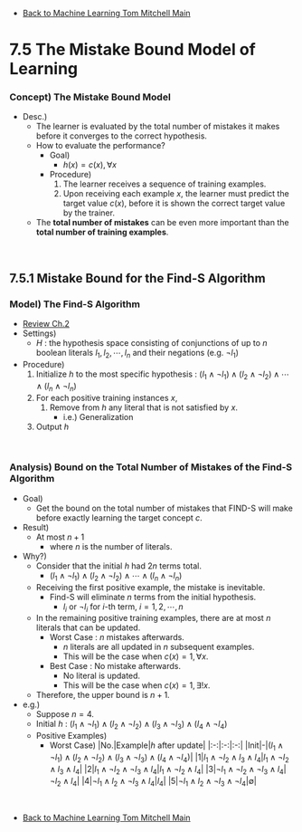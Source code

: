 * [Back to Machine Learning Tom Mitchell Main](../../main.md)

# 7.5 The Mistake Bound Model of Learning

### Concept) The Mistake Bound Model
- Desc.)
  - The learner is evaluated by the total number of mistakes it makes before it converges to the correct hypothesis.
  - How to evaluate the performance?
    - Goal)
      - $h(x)=c(x), \forall x$
    - Procedure)
      1. The learner receives a sequence of training examples.
      2. Upon receiving each example $x$, the learner must predict the target value $c(x)$, before it is shown the correct target value by the trainer. 
  - The **total number of mistakes** can be even more important than the **total number of training examples**.

<br>

## 7.5.1 Mistake Bound for the Find-S Algorithm
### Model) The Find-S Algorithm
- [Review Ch.2](../../ch02/04/note.md#concept-find-s-algorithm)
- Settings)
  - $H$ : the hypothesis space consisting of conjunctions of up to $n$ boolean literals $l_1, l_2, \cdots, l_n$ and their negations (e.g. $\neg l_1$)
- Procedure)
  1. Initialize $h$ to the most specific hypothesis : $(l_1 \wedge \neg l_1) \wedge(l_2 \wedge \neg l_2) \wedge\cdots\wedge (l_n \wedge \neg l_n)$
  2. For each positive training instances $x$,
     1. Remove from $h$ any literal that is not satisfied by $x$.
        - i.e.) Generalization
  3. Output $h$

<br>

### Analysis) Bound on the Total Number of Mistakes of the Find-S Algorithm
- Goal)
  - Get the bound on the total number of mistakes that FIND-S will make before exactly learning the target concept $c$.
- Result)
  - At most $n+1$
    - where $n$ is the number of literals.
- Why?)
  - Consider that the initial $h$ had $2n$ terms total.
    - $(l_1 \wedge \neg l_1) \wedge(l_2 \wedge \neg l_2) \wedge\cdots\wedge (l_n \wedge \neg l_n)$
  - Receiving the first positive example, the mistake is inevitable.
    - Find-S will eliminate $n$ terms from the initial hypothesis.
      - $l_i$ or $\neg l_i$ for $i$-th term, $i=1,2,\cdots,n$
  - In the remaining positive training examples, there are at most $n$ literals that can be updated.
    - Worst Case : $n$ mistakes afterwards.
      - $n$ literals are all updated in $n$ subsequent examples.
      - This will be the case when $c(x)=1, \forall x$.
    - Best Case : No mistake afterwards.
      - No literal is updated.
      - This will be the case when $c(x)=1, \exists! x$.
  - Therefore, the upper bound is $n+1$.
- e.g.)
  - Suppose $n=4$.
  - Initial $h$ : $(l_1 \wedge \neg l_1) \wedge(l_2 \wedge \neg l_2) \wedge(l_3 \wedge \neg l_3) \wedge(l_4 \wedge \neg l_4)$
  - Positive Examples)
    - Worst Case)
      |No.|Example|$h$ after update|
      |:-:|:-:|:-:|
      |Init|-|$(l_1 \wedge \neg l_1) \wedge(l_2 \wedge \neg l_2) \wedge(l_3 \wedge \neg l_3) \wedge(l_4 \wedge \neg l_4)$|
      |1|$l_1 \wedge \neg l_2 \wedge l_3 \wedge l_4$|$l_1 \wedge \neg l_2 \wedge l_3 \wedge l_4$|
      |2|$l_1 \wedge \neg l_2 \wedge \neg l_3 \wedge l_4$|$l_1 \wedge \neg l_2 \wedge l_4$|
      |3|$\neg l_1 \wedge \neg l_2 \wedge \neg l_3 \wedge l_4$|$\neg l_2 \wedge l_4$|
      |4|$\neg l_1 \wedge l_2 \wedge \neg l_3 \wedge l_4$|$l_4$|
      |5|$\neg l_1 \wedge l_2 \wedge \neg l_3 \wedge \neg l_4$|$\emptyset$|


<br>

* [Back to Machine Learning Tom Mitchell Main](../../main.md)